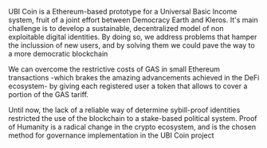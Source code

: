 UBI Coin is a Ethereum-based prototype for a Universal Basic Income system, fruit of a joint effort between Democracy Earth and Kleros. 
It's main challenge is to develop a sustainable, decentralized model of non exploitable digital identities. By doing so, we address problems that hamper the inclussion of new users, and by solving them we could pave the way to a more democratic blockchain

We can overcome the restrictive costs of GAS in small Ethereum transactions -which brakes the amazing advancements achieved in the DeFi ecosystem- by giving each registered user a token that allows to cover a portion of the GAS tariff. 


Until now, the lack of a reliable way of determine sybill-proof identities restricted the use of the blockchain to a stake-based political system. Proof of Humanity is a radical change in the crypto ecosystem, and is the chosen method for governance implementation in the UBI Coin project
